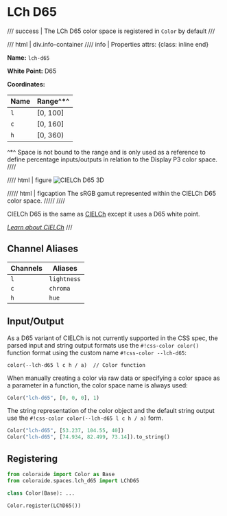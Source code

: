 # LCh D65

/// success | The LCh D65 color space is registered in `Color` by default
///

/// html | div.info-container
//// info | Properties
    attrs: {class: inline end}

**Name:** `lch-d65`

**White Point:** D65

**Coordinates:**

Name | Range^\*^
---- | ---------
`l`  | [0, 100]
`c`  | [0, 160]
`h`  | [0, 360)

^\*^ Space is not bound to the range and is only used as a reference to define percentage inputs/outputs in
relation to the Display P3 color space.
////

//// html | figure
![CIELCh D65 3D](../images/lch-d65-3d.png)

///// html | figcaption
The sRGB gamut represented within the CIELCh D65 color space.
/////
////

CIELCh D65 is the same as [CIELCh](./lch.md) except it uses a D65 white point.

_[Learn about CIELCh](https://en.wikipedia.org/wiki/CIELab_color_space#Cylindrical_representation:_CIELCh_or_CIEHLC)_
///

## Channel Aliases

Channels | Aliases
-------- | -------
`l`      | `lightness`
`c`      | `chroma`
`h`      | `hue`

## Input/Output

As a D65 variant of CIELCh is not currently supported in the CSS spec, the parsed input and string output
formats use the `#!css-color color()` function format using the custom name `#!css-color --lch-d65`:

```css-color
color(--lch-d65 l c h / a)  // Color function
```

When manually creating a color via raw data or specifying a color space as a parameter in a function, the color
space name is always used:

```py
Color("lch-d65", [0, 0, 0], 1)
```

The string representation of the color object and the default string output use the
`#!css-color color(--lch-d65 l c h / a)` form.

```py play
Color("lch-d65", [53.237, 104.55, 40])
Color("lch-d65", [74.934, 82.499, 73.14]).to_string()
```

## Registering

```py
from coloraide import Color as Base
from coloraide.spaces.lch_d65 import LChD65

class Color(Base): ...

Color.register(LChD65())
```
